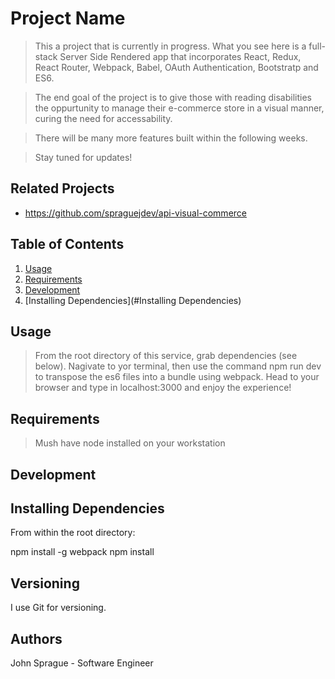 # Project Name

> This a project that is currently in progress. What you see here is a full-stack Server Side Rendered app that incorporates React, Redux, React Router, Webpack, Babel, OAuth Authentication, Bootstratp and ES6.

> The end goal of the project is to give those with reading disabilities the oppurtunity to manage their e-commerce store in a visual manner, curing the need for accessability.

> There will be many more features built within the following weeks.

> Stay tuned for updates!

## Related Projects

- https://github.com/spraguejdev/api-visual-commerce

## Table of Contents

1. [Usage](#Usage)
2. [Requirements](#requirements)
3. [Development](#development)
4. [Installing Dependencies](#Installing Dependencies)

## Usage

> From the root directory of this service, grab dependencies (see below). Nagivate to yor terminal, then use the command npm run dev to transpose the es6 files into a bundle using webpack. Head to your browser and type in localhost:3000 and enjoy the experience!

## Requirements

> Mush have node installed on your workstation

## Development

> 

## Installing Dependencies

From within the root directory:

npm install -g webpack
npm install

## Versioning
I use Git for versioning.

## Authors
John Sprague - Software Engineer


